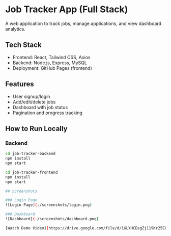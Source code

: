 # Job Tracker App (Full Stack)
A web application to track jobs, manage applications, and view dashboard analytics.

## Tech Stack
- Frontend: React, Tailwind CSS, Axios
- Backend: Node.js, Express, MySQL
- Deployment: GitHub Pages (frontend)

## Features
- User signup/login
- Add/edit/delete jobs
- Dashboard with job status
- Pagination and progress tracking

## How to Run Locally

### Backend
```bash
cd job-tracker-backend
npm install
npm start

cd job-tracker-frontend
npm install
npm start

## Screenshots

### Login Page
![Login Page](./screenshots/login.png)

### Dashboard
![Dashboard](./screenshots/dashboard.png)

[Watch Demo Video](https://drive.google.com/file/d/1GLYHCEegZj119Kr25E8husQ_2qXUBaLs/view?usp=drive_link)
